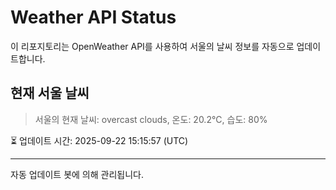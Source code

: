 
# Weather API Status

이 리포지토리는 OpenWeather API를 사용하여 서울의 날씨 정보를 자동으로 업데이트합니다.

## 현재 서울 날씨
> 서울의 현재 날씨: overcast clouds, 온도: 20.2°C, 습도: 80%

⏳ 업데이트 시간: 2025-09-22 15:15:57 (UTC)

---
자동 업데이트 봇에 의해 관리됩니다.
